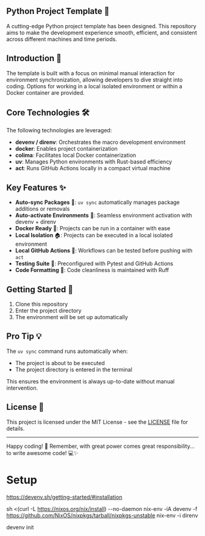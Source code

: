 ## Python Project Template 🚀

A cutting-edge Python project template has been designed. This repository aims to make the development experience smooth, efficient, and consistent across different machines and time periods.

## Introduction 🌟

The template is built with a focus on minimal manual interaction for environment synchronization, allowing developers to dive straight into coding. Options for working in a local isolated environment or within a Docker container are provided.

## Core Technologies 🛠️

The following technologies are leveraged:

- **devenv / direnv**: Orchestrates the macro development environment
- **docker**: Enables project containerization
- **colima**: Facilitates local Docker containerization
- **uv**: Manages Python environments with Rust-based efficiency
- **act**: Runs GitHub Actions locally in a compact virtual machine

## Key Features ✨

- **Auto-sync Packages** 🔄: `uv sync` automatically manages package additions or removals
- **Auto-activate Environments** 🌈: Seamless environment activation with devenv + direnv
- **Docker Ready** 🐳: Projects can be run in a container with ease
- **Local Isolation** 🏠: Projects can be executed in a local isolated environment
- **Local GitHub Actions** 🚀: Workflows can be tested before pushing with `act`
- **Testing Suite** 🧪: Preconfigured with Pytest and GitHub Actions
- **Code Formatting** 🧹: Code cleanliness is maintained with Ruff

## Getting Started 🚀

1. Clone this repository
2. Enter the project directory
3. The environment will be set up automatically

## Pro Tip 💡

The `uv sync` command runs automatically when:
- The project is about to be executed
- The project directory is entered in the terminal

This ensures the environment is always up-to-date without manual intervention.

## License 📜

This project is licensed under the MIT License - see the [LICENSE](LICENSE) file for details.

---

Happy coding! 🎉 Remember, with great power comes great responsibility... to write awesome code! 💻✨
# Setup

https://devenv.sh/getting-started/#installation


sh <(curl -L https://nixos.org/nix/install) --no-daemon
nix-env -iA devenv -f https://github.com/NixOS/nixpkgs/tarball/nixpkgs-unstable
nix-env -i direnv

devenv init